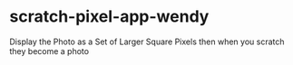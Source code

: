 # scratch-pixel-app-wendy
Display the Photo as a Set of Larger Square Pixels then when you scratch they become a photo
